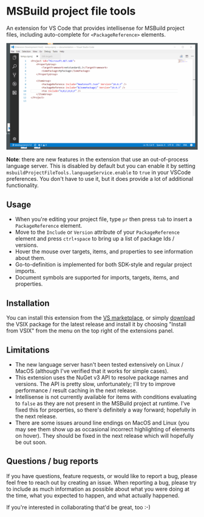 # MSBuild project file tools

An extension for VS Code that provides intellisense for MSBuild project files, including auto-complete for `<PackageReference>` elements.

![PackageReference completion](docs/images/extension-in-action.gif)

**Note**: there are new features in the extension that use an out-of-process language server. This is disabled by default but you can enable it by setting `msbuildProjectFileTools.languageService.enable` to `true` in your VSCode preferences. You don't have to use it, but it does provide a lot of additional functionality.

## Usage

* When you're editing your project file, type `pr` then press `tab` to insert a `PackageReference` element.
* Move to the `Include` or `Version` attribute of your `PackageReference` element and press `ctrl+space` to bring up a list of package Ids / versions.
* Hover the mouse over targets, items, and properties to see information about them.
* Go-to-definition is implemented for both SDK-style and regular project imports.
* Document symbols are supported for imports, targets, items, and properties.

## Installation

You can install this extension from the [VS marketplace](https://marketplace.visualstudio.com/items?itemName=tintoy.msbuild-project-tools), or simply [download](https://github.com/tintoy/msbuild-project-tools-vscode/releases/latest) the VSIX package for the latest release and install it by choosing "Install from VSIX" from the menu on the top right of the extensions panel.

## Limitations

* The new language server hasn't been tested extensively on Linux / MacOS (although I've verified that it works for simple cases).
* This extension uses the NuGet v3 API to resolve package names and versions. The API is pretty slow, unfortunately; I'll try to improve performance / result caching in the next release.
* Intellisense is not currently available for items with conditions evaluating to `false` as they are not present in the MSBuild project at runtime. I've fixed this for properties, so there's definitely a way forward; hopefully in the next release.
* There are some issues around line endings on MacOS and Linux (you may see them show up as occasional incorrect highlighting of elements on hover). They should be fixed in the next release which will hopefully be out soon.

## Questions / bug reports

If you have questions, feature requests, or would like to report a bug, please feel free to reach out by creating an issue. When reporting a bug, please try to include as much information as possible about what you were doing at the time, what you expected to happen, and what actually happened.

If you're interested in collaborating that'd be great, too :-)
